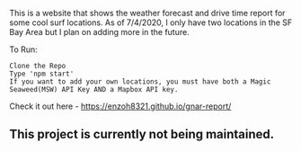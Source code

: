 This is a website that shows the weather forecast and drive time report for some cool surf locations. As of 7/4/2020, I only have two locations in the SF Bay Area but I plan on adding more in the future.

To Run:

    Clone the Repo
    Type 'npm start'
    If you want to add your own locations, you must have both a Magic Seaweed(MSW) API Key AND a Mapbox API key.

Check it out here - https://enzoh8321.github.io/gnar-report/


## This project is currently not being maintained.
